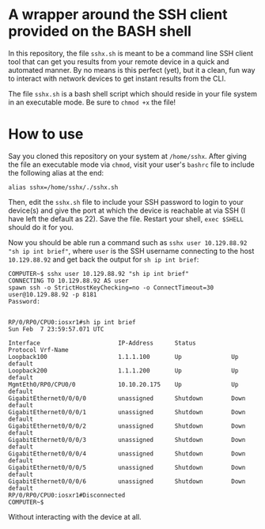 # A wrapper around the SSH client provided on the BASH shell

In this repository, the file `sshx.sh` is meant to be a command line SSH client tool that can get you results from your remote device in a quick and automated manner. By no means is this perfect (yet), but it a clean, fun way to interact with network devices to get instant results from the CLI.

The file `sshx.sh` is a bash shell script which should reside in your file system in an executable mode. Be sure to `chmod +x` the file!

# How to use

Say you cloned this repository on your system at `/home/sshx`. After giving the file an executable mode via `chmod`, visit your user's `bashrc` file to include the following alias at the end:

```
alias sshx=/home/sshx/./sshx.sh
```

Then, edit the `sshx.sh` file to include your SSH password to login to your device(s) and give the port at which the device is reachable at via SSH (I have left the default as 22). Save the file. Restart your shell, `exec $SHELL` should do it for you.

Now you should be able run a command such as `sshx user 10.129.88.92 "sh ip int brief"`, where `user` is the SSH username connecting to the host `10.129.88.92` and get back the output for `sh ip int brief`:

```
COMPUTER~$ sshx user 10.129.88.92 "sh ip int brief"
CONNECTING TO 10.129.88.92 AS user
spawn ssh -o StrictHostKeyChecking=no -o ConnectTimeout=30 user@10.129.88.92 -p 8181
Password:


RP/0/RP0/CPU0:iosxr1#sh ip int brief
Sun Feb  7 23:59:57.071 UTC

Interface                      IP-Address      Status          Protocol Vrf-Name
Loopback100                    1.1.1.100       Up              Up       default
Loopback200                    1.1.1.200       Up              Up       default
MgmtEth0/RP0/CPU0/0            10.10.20.175    Up              Up       default
GigabitEthernet0/0/0/0         unassigned      Shutdown        Down     default
GigabitEthernet0/0/0/1         unassigned      Shutdown        Down     default
GigabitEthernet0/0/0/2         unassigned      Shutdown        Down     default
GigabitEthernet0/0/0/3         unassigned      Shutdown        Down     default
GigabitEthernet0/0/0/4         unassigned      Shutdown        Down     default
GigabitEthernet0/0/0/5         unassigned      Shutdown        Down     default
GigabitEthernet0/0/0/6         unassigned      Shutdown        Down     default
RP/0/RP0/CPU0:iosxr1#Disconnected
COMPUTER~$
```

Without interacting with the device at all.